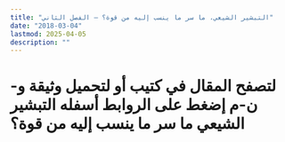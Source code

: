 ```yaml
---
title: "التبشير الشيعي، ما سر ما ينسب إليه من قوة؟ – الفصل الثاني"
date: "2018-03-04"
lastmod: 2025-04-05
description: ""
---
```

# **لتصفح المقال في كتيب أو لتحميل وثيقة و-ن-م إضغط على الروابط أسفله** **التبشير الشيعي ما سر ما ينسب إليه من قوة؟**

###
